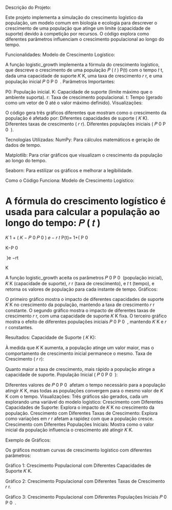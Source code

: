 Descrição do Projeto:

Este projeto implementa a simulação do crescimento logístico da população, um modelo comum em biologia e ecologia para descrever o crescimento de uma população que atinge um limite (capacidade de suporte) devido à competição por recursos. O código explora como diferentes parâmetros influenciam o crescimento populacional ao longo do tempo.

Funcionalidades:
Modelo de Crescimento Logístico:

A função logistic_growth implementa a fórmula do crescimento logístico, que descreve o crescimento de uma população 
𝑃
(
𝑡
)
P(t) com o tempo 
𝑡
t, dada uma capacidade de suporte 
𝐾
K, uma taxa de crescimento 
𝑟
r, e uma população inicial 
𝑃
0
P 
0
​
 .
Parâmetros Importantes:

P0: População inicial.
K: Capacidade de suporte (limite máximo que o ambiente suporta).
r: Taxa de crescimento populacional.
t: Tempo (gerado como um vetor de 0 até o valor máximo definido).
Visualizações:

O código gera três gráficos diferentes que mostram como o crescimento da população é afetado por:
Diferentes capacidades de suporte (
𝐾
K).
Diferentes taxas de crescimento (
𝑟
r).
Diferentes populações iniciais (
𝑃
0
P 
0
​
 ).

 Tecnologias Utilizadas:
NumPy: Para cálculos matemáticos e geração de dados de tempo.

Matplotlib: Para criar gráficos que visualizam o crescimento da população ao longo do tempo.

Seaborn: Para estilizar os gráficos e melhorar a legibilidade.

Como o Código Funciona:
Modelo de Crescimento Logístico:

A fórmula do crescimento logístico é usada para calcular a população ao longo do tempo:
𝑃
(
𝑡
)
=
𝐾
1
+
(
𝐾
−
𝑃
0
𝑃
0
)
𝑒
−
𝑟
𝑡
P(t)= 
1+( 
P 
0
​
 
K−P 
0
​
 
​
 )e 
−rt
 
K
​
 
A função logistic_growth aceita os parâmetros 
𝑃
0
P 
0
​
  (população inicial), 
𝐾
K (capacidade de suporte), 
𝑟
r (taxa de crescimento), e 
𝑡
t (tempo), e retorna os valores de população para cada instante de tempo.
Gráficos:

O primeiro gráfico mostra o impacto de diferentes capacidades de suporte 
𝐾
K no crescimento da população, mantendo a taxa de crescimento 
𝑟
r constante.
O segundo gráfico mostra o impacto de diferentes taxas de crescimento 
𝑟
r, com uma capacidade de suporte 
𝐾
K fixa.
O terceiro gráfico mostra o efeito de diferentes populações iniciais 
𝑃
0
P 
0
​
 , mantendo 
𝐾
K e 
𝑟
r constantes.

Resultados:
Capacidade de Suporte (
𝐾
K):

À medida que 
𝐾
K aumenta, a população atinge um valor maior, mas o comportamento de crescimento inicial permanece o mesmo.
Taxa de Crescimento (
𝑟
r):

Quanto maior a taxa de crescimento, mais rápido a população atinge a capacidade de suporte.
População Inicial (
𝑃
0
P 
0
​
 ):

Diferentes valores de 
𝑃
0
P 
0
​
  afetam o tempo necessário para a população atingir 
𝐾
K, mas todas as populações convergem para o mesmo valor de 
𝐾
K com o tempo.
Visualizações:
Três gráficos são gerados, cada um explorando uma variável do modelo logístico:
Crescimento com Diferentes Capacidades de Suporte:
Explora o impacto de 
𝐾
K no crescimento da população.
Crescimento com Diferentes Taxas de Crescimento:
Explora como variações em 
𝑟
r afetam a rapidez com que a população cresce.
Crescimento com Diferentes Populações Iniciais:
Mostra como o valor inicial da população influencia o crescimento até atingir 
𝐾
K.

Exemplo de Gráficos:

Os gráficos mostram curvas de crescimento logístico com diferentes parâmetros:


Gráfico 1: Crescimento Populacional com Diferentes Capacidades de Suporte 
𝐾
K.

Gráfico 2: Crescimento Populacional com Diferentes Taxas de Crescimento 
𝑟
r.

Gráfico 3: Crescimento Populacional com Diferentes Populações Iniciais 
𝑃
0
P 
0
​
 .
